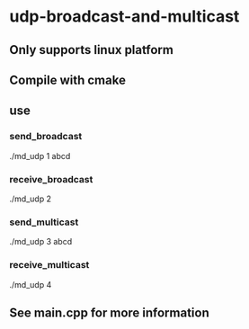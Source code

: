 # udp-broadcast-and-multicast

## Only supports linux platform

## Compile with cmake

## use
### send_broadcast
./md_udp 1 abcd
### receive_broadcast
./md_udp 2
### send_multicast
./md_udp 3 abcd
### receive_multicast
./md_udp 4


## See main.cpp for more information
